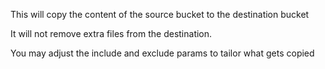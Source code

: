 This will copy the content of the source bucket to the destination bucket

It will not remove extra files from the destination.

You may adjust the include and exclude params to tailor what gets copied

